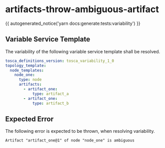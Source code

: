 # artifacts-throw-ambiguous-artifact

{{ autogenerated_notice('yarn docs:generate:tests:variability') }}


## Variable Service Template

The variability of the following variable service template shall be resolved.

```yaml linenums="1"
tosca_definitions_version: tosca_variability_1_0
topology_template:
  node_templates:
    node_one:
      type: node
      artifacts:
        - artifact_one:
            type: artifact_a
        - artifact_one:
            type: artifact_b
```





## Expected Error

The following error is expected to be thrown, when resolving variability.

```text linenums="1"
Artifact "artifact_one@1" of node "node_one" is ambiguous
```
